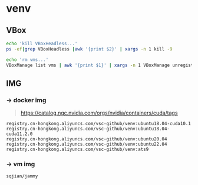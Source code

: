 # venv

## VBox

```bash
echo 'kill VBoxHeadless...'
ps -ef|grep VBoxHeadless |awk '{print $2}' | xargs -n 1 kill -9

echo 'rm vms...'
VBoxManage list vms | awk '{print $1}' | xargs -n 1 VBoxManage unregistervm --delete
```

## IMG


### -> docker img
> https://catalog.ngc.nvidia.com/orgs/nvidia/containers/cuda/tags

```
registry.cn-hongkong.aliyuncs.com/vsc-github/venv:ubuntu18.04-cuda10.1
registry.cn-hongkong.aliyuncs.com/vsc-github/venv:ubuntu18.04-cuda11.2.0
registry.cn-hongkong.aliyuncs.com/vsc-github/venv:ubuntu20.04
registry.cn-hongkong.aliyuncs.com/vsc-github/venv:ubuntu22.04
registry.cn-hongkong.aliyuncs.com/vsc-github/venv:ats9
```

### -> vm img

```
sqjian/jammy
```
